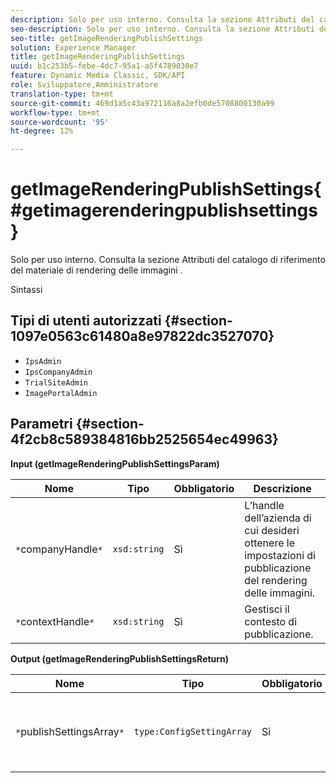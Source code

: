 ```yaml
---
description: Solo per uso interno. Consulta la sezione Attributi del catalogo di riferimento del materiale di rendering delle immagini .
seo-description: Solo per uso interno. Consulta la sezione Attributi del catalogo di riferimento del materiale di rendering delle immagini .
seo-title: getImageRenderingPublishSettings
solution: Experience Manager
title: getImageRenderingPublishSettings
uuid: b1c253b5-febe-4dc7-95a1-a5f4789030e7
feature: Dynamic Media Classic, SDK/API
role: Sviluppatore,Amministratore
translation-type: tm+mt
source-git-commit: 469d1a5c43a972116a8a2efb0de5708800130a99
workflow-type: tm+mt
source-wordcount: '95'
ht-degree: 12%

---
```



# getImageRenderingPublishSettings{#getimagerenderingpublishsettings}

Solo per uso interno. Consulta la sezione Attributi del catalogo di riferimento del materiale di rendering delle immagini .

Sintassi

## Tipi di utenti autorizzati {#section-1097e0563c61480a8e97822dc3527070}

* `IpsAdmin`
* `IpsCompanyAdmin`
* `TrialSiteAdmin`
* `ImagePortalAdmin`

## Parametri {#section-4f2cb8c589384816bb2525654ec49963}

**Input (getImageRenderingPublishSettingsParam)**

| Nome | Tipo | Obbligatorio | Descrizione |
|---|---|---|---|
| `*`companyHandle`*` | `xsd:string` | Sì | L’handle dell’azienda di cui desideri ottenere le impostazioni di pubblicazione del rendering delle immagini. |
| `*`contextHandle`*` | `xsd:string` | Sì | Gestisci il contesto di pubblicazione. |

**Output (getImageRenderingPublishSettingsReturn)**

| Nome | Tipo | Obbligatorio | Descrizione |
|---|---|---|---|
| `*`publishSettingsArray`*` | `type:ConfigSettingArray` | Sì | Impostazioni di pubblicazione del rendering delle immagini. |

